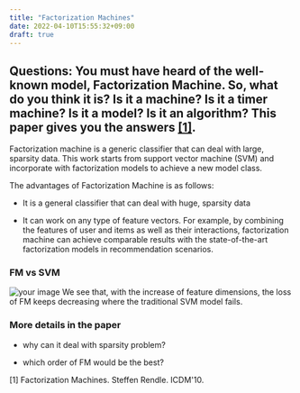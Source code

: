 ```yaml
---
title: "Factorization Machines"
date: 2022-04-10T15:55:32+09:00
draft: true
---
```

## Questions: You must have heard of the well-known model, Factorization Machine. So, what do you think it is? Is it a machine? Is it a timer machine? Is it a model? Is it an algorithm? This paper gives you the answers [[1]](https://www.csie.ntu.edu.tw/~b97053/paper/Rendle2010FM.pdf). 

Factorization machine is a generic classifier that can deal with large, sparsity data. 
This work starts from support vector machine (SVM) and incorporate with factorization models to achieve
a new model class.

The advantages of Factorization Machine is as follows: 

- It is a general classifier that can deal with huge, sparsity data

- It can work on any type of feature vectors. For example, by combining the features of user and items as well as their
interactions, factorization machine can achieve comparable results with the state-of-the-art factorization models in recommendation
scenarios.

### FM vs SVM

![your image](/images/26.png)
We see that, with the increase of feature dimensions, the loss of FM keeps decreasing where the traditional
SVM model fails.

### More details in the paper

- why can it deal with sparsity problem?

- which order of FM would be the best?

[1] Factorization Machines. Steffen Rendle. ICDM'10.